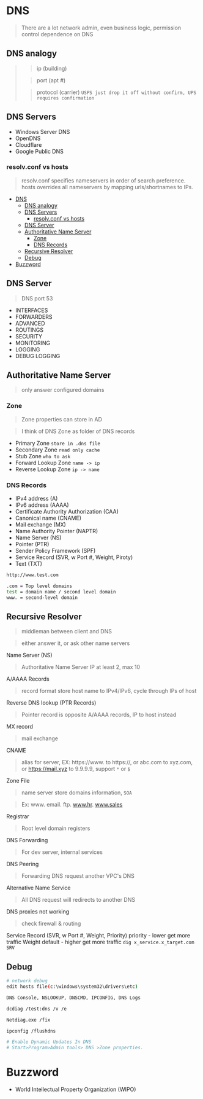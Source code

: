 # DNS
> There are a lot network admin, even business logic, permission control dependence on DNS
## DNS analogy
>> ip (building)
>
>> port (apt #)
>
>> protocol (carrier) `USPS just drop it off without confirm, UPS requires confirmation`

## DNS Servers
- Windows Server DNS
- OpenDNS
- Cloudflare
- Google Public DNS

### resolv.conf vs hosts
> resolv.conf specifies nameservers in order of search preference.
> hosts overrides all nameservers by mapping urls/shortnames to IPs.

- [DNS](#dns)
  - [DNS analogy](#dns-analogy)
  - [DNS Servers](#dns-servers)
    - [resolv.conf vs hosts](#resolvconf-vs-hosts)
  - [DNS Server](#dns-server)
  - [Authoritative Name Server](#authoritative-name-server)
    - [Zone](#zone)
    - [DNS Records](#dns-records)
  - [Recursive Resolver](#recursive-resolver)
  - [Debug](#debug)
- [Buzzword](#buzzword)


## DNS Server
> DNS port 53
- INTERFACES
- FORWARDERS
- ADVANCED
- ROUTINGS
- SECURITY
- MONITORING
- LOGGING
- DEBUG LOGGING

## Authoritative Name Server
> only answer configured domains

### Zone
> Zone properties can store in AD

> I think of DNS Zone as folder of DNS records


- Primary Zone `store in .dns file`
- Secondary Zone `read only cache`
- Stub Zone `who to ask`
- Forward Lookup Zone `name -> ip`
- Reverse Lookup Zone `ip -> name`

### DNS Records
  - IPv4 address (A)
  - IPv6 address (AAAA)
  - Certificate Authority Authorization (CAA)
  - Canonical name (CNAME)
  - Mail exchange (MX)
  - Name Authority Pointer (NAPTR)
  - Name Server (NS)
  - Pointer (PTR)
  - Sender Policy Framework (SPF)
  - Service Record (SVR, w Port #, Weight, Piroty)
  - Text (TXT)
```bash
http://www.test.com

.com = Top level domains
test = domain name / second level domain
www. = second-level domain
```
## Recursive Resolver
> middleman between client and DNS

> either answer it, or ask other name servers

Name Server (NS)
> Authoritative Name Server IP
> at least 2, max 10

A/AAAA Records
> record format store host name to IPv4/IPv6, cycle through IPs of host

Reverse DNS lookup (PTR Records)
> Pointer record is opposite A/AAAA records, IP to host instead

MX record
> mail exchange

CNAME
> alias for server, EX: https://www. to https://,
> or abc.com to xyz.com, or https://mail.xyz to 9.9.9.9, support `*` or `$`

Zone File
> name server store domains information, `SOA`

> Ex: www. email. ftp. www.hr. www.sales

Registrar
> Root level domain registers

DNS Forwarding
> For dev server, internal services

DNS Peering
> Forwarding DNS request another VPC's DNS

Alternative Name Service
> All DNS request will redirects to another DNS

DNS proxies not working
> check firewall & routing

Service Record (SVR, w Port #, Weight, Priority)
    priority - lower get more traffic
    Weight default - higher get more traffic
    `dig x_service.x_target.com SRV`

## Debug
```bash
# network debug
edit hosts file(c:\windows\system32\drivers\etc)

DNS Console, NSLOOKUP, DNSCMD, IPCONFIG, DNS Logs

dcdiag /test:dns /v /e

Netdiag.exe /fix

ipconfig /flushdns

# Enable Dynamic Updates In DNS
# Start>Program>Admin tools> DNS >Zone properties.
```

# Buzzword
- World Intellectual Property Organization (WIPO) 